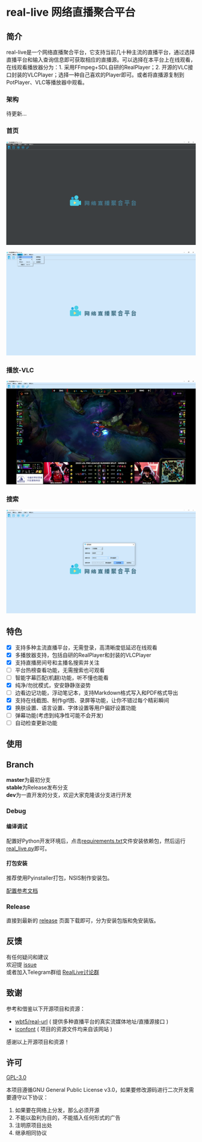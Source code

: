 # real-live 网络直播聚合平台

## 简介
real-live是一个网络直播聚合平台，它支持当前几十种主流的直播平台，通过选择直播平台和输入查询信息即可获取相应的直播源。可以选择在本平台上在线观看，在线观看播放器分为：1. 采用FFmpeg+SDL自研的RealPlayer；2. 开源的VLC接口封装的VLCPlayer；选择一种自己喜欢的Player即可。或者将直播源复制到PotPlayer、VLC等播放器中观看。

### 架构
待更新...

### 首页
![首页-暗黑模式](./docs/img/home_dark_v1.1.0.png)

![首页-浅蓝模式](./docs/img/home_blue_v1.1.0.png)

### 播放-VLC
![播放-VLC](./docs/img/playing_vlc.png)

### 搜索
![搜索](./docs/img/search_v1.1.0.png)

## 特色
* [x] 支持多种主流直播平台，无需登录，高清晰度低延迟在线观看
* [x] 多播放器支持，包括自研的RealPlayer和封装的VLCPlayer
* [x] 支持直播房间号和主播名搜索并关注
* [ ] 平台热榜查看功能，无需搜索也可观看
* [ ] 智能字幕匹配(机翻)功能，听不懂也能看
* [x] 纯净/勿扰模式，安安静静涨姿势
* [ ] 边看边记功能，浮动笔记本，支持Markdown格式写入和PDF格式导出
* [x] 支持在线截图、制作gif图、录屏等功能，让你不错过每个精彩瞬间
* [x] 换肤设置、语言设置、字体设置等用户偏好设置功能
* [ ] 弹幕功能(考虑到纯净性可能不会开发)
* [ ] 自动检查更新功能

## 使用
## Branch
**master**为最初分支<br/>
**stable**为Release发布分支<br/>
**dev**为一直开发的分支，欢迎大家克隆该分支进行开发<br/>

### Debug
#### 编译调试
配置好Python开发环境后，点击[requirements.txt](./requirements.txt)文件安装依赖包，然后运行[real_live.py](./real_live.py)即可。

#### 打包安装
推荐使用Pyinstaller打包，NSIS制作安装包。

[配置参考文档](./docs/cmd.md)

### Release
直接到最新的 [release](https://github.com/parzulpan/real-live/releases) 页面下载即可，分为安装包版和免安装版。

## 反馈
有任何疑问和建议<br/>
欢迎提 [issue](https://github.com/parzulpan/real-live/issues) <br>
或者加入Telegram群组 [RealLive讨论群](https://t.me/GitHubRealLive)

## 致谢
参考和借鉴以下开源项目和资源：
* [wbt5/real-url](https://github.com/wbt5/real-url)  ( 提供多种直播平台的真实流媒体地址/直播源接口 )
* [iconfont](https://www.iconfont.cn) ( 项目的资源文件均来自该网站 )

感谢以上开源项目和资源！

## 许可
[GPL-3.0](./LICENSE)

本项目遵循GNU General Public License v3.0，如果要修改源码进行二次开发需要遵守以下协议：
1. 如果要在网络上分发，那么必须开源
2. 不能以盈利为目的，不能插入任何形式的广告
3. 注明原项目出处
4. 继承相同协议